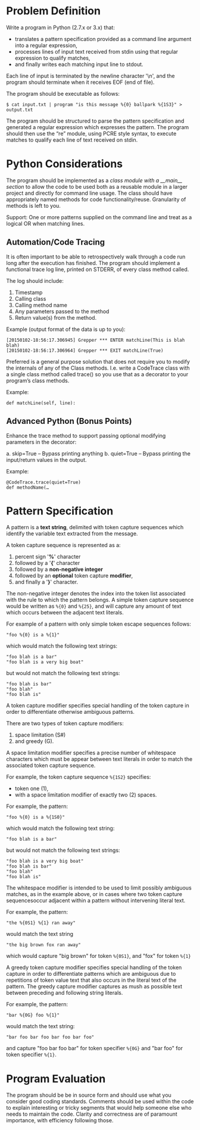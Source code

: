 # Problem Definition

Write a program in Python (2.7.x or 3.x) that: 
- translates a pattern specification provided as a
command line argument into a regular expression, 
- processes lines of input text received from stdin
using that regular expression to qualify matches, 
- and finally writes each matching input line to
stdout. 

Each line of input is terminated by the newline character '\n', and the program should terminate when it receives EOF (end of file).

The program should be executable as follows:

```$ cat input.txt | program "is this message %{0} ballpark %{1S3}" > output.txt```

The program should be structured to parse the pattern specification and generated a regular expression which expresses the pattern. The program should then use the “re” module, using PCRE style syntax, to execute matches to qualify each line of text received on stdin.

# Python Considerations

The program should be implemented as a *class module with a \_\_main\_\_ section* to allow the code to be used both as a reusable module in a larger project and directly for command line usage. The class should have appropriately named methods for code functionality/reuse. Granularity of
methods is left to you.

Support: One or more patterns supplied on the command line and treat as a logical OR when
matching lines.

## Automation/Code Tracing

It is often important to be able to retrospectively walk through a code run
long after the execution has finished. The program should implement a functional trace log line,
printed on STDERR, of every class method called.

The log should include:
1. Timestamp
2. Calling class
3. Calling method name
4. Any parameters passed to the method
5. Return value(s) from the method.

Example (output format of the data is up to you):
```
[20150102-18:56:17.306945] Grepper *** ENTER matchLine(This is blah blah)
[20150102-18:56:17.306964] Grepper *** EXIT matchLine(True)
```

Preferred is a general purpose solution that does not require you to modify the internals of any of
the Class methods. I.e. write a CodeTrace class with a single class method called trace() so you use
that as a decorator to your program’s class methods.

Example:
```@CodeTrace.trace()
def matchLine(self, line):
```
## Advanced Python (Bonus Points)

Enhance the trace method to support passing optional modifying parameters in the
decorator:

a. skip=True – Bypass printing anything
b. quiet=True – Bypass printing the input/return values in the output.

Example:
```
@CodeTrace.trace(quiet=True)
def methodName(…
```
# Pattern Specification

A pattern is a **text string**, delimited with token capture sequences which identify the variable text
extracted from the message. 

A token capture sequence is represented as a:

1. percent sign '**%**' character 
2. followed by a '**{**' character
3. followed by a **non-negative integer**
4. followed by an **optional** token capture **modifier**, 
5. and finally a '**}**' character. 

The non-negative integer denotes the index into the token list associated with the rule to which the pattern belongs. A simple token capture sequence would be written as ```%{0}``` and ```%{25}```, and will capture any amount of text which occurs between the adjacent text literals. 

For example of a pattern with only simple token escape sequences follows:

```"foo %{0} is a %{1}"```

which would match the following text strings:

```
"foo blah is a bar"
"foo blah is a very big boat"
```

but would not match the following text strings:

```
"foo blah is bar"
"foo blah"
"foo blah is"
```

A token capture modifier specifies special handling of the token capture in order to differentiate
otherwise ambiguous patterns. 

There are two types of token capture modifiers: 

1. space limitation (S#)
2. and greedy (G). 

A space limitation modifier specifies a precise number of whitespace characters
which must be appear between text literals in order to match the associated token capture
sequence. 

For example, the token capture sequence ```%{1S2}``` specifies:
- token one (1), 
- with a space limitation modifier of exactly two (2) spaces. 

For example, the pattern:

```"foo %{0} is a %{1S0}"```

which would match the following text string:

```"foo blah is a bar"```

but would not match the following text strings:

```
"foo blah is a very big boat"
"foo blah is bar"
"foo blah"
"foo blah is"
```

The whitespace modifier is intended to be used to limit possibly ambiguous matches, as in the example above, or in cases where two token capture sequencesoccur adjacent within a pattern without intervening literal text. 

For example, the pattern:

```"the %{0S1} %{1} ran away"```

would match the text string

```"the big brown fox ran away"```

which would capture "big brown" for token ```%{0S1}```, and "fox" for token ```%{1}```

A greedy token capture modifier specifies special handling of the token capture in order to differentiate patterns which are ambiguous due to repetitions of token value text that also occurs in the literal text of the pattern. The greedy capture modifier captures as mush as possible text between preceding and following string literals. 

For example, the pattern:

```"bar %{0G} foo %{1}"```

would match the text string:

```"bar foo bar foo bar foo bar foo"```

and capture "foo bar foo bar" for token specifier ```%{0G}``` and "bar foo" for token specifier ```%{1}```.


# Program Evaluation

The program should be be in source form and should use what you consider good coding standards. 
Comments should be used within the code to explain interesting or tricky segments that would help someone else who needs to maintain the code. 
Clarity and correctness are of paramount importance, with efficiency following those.